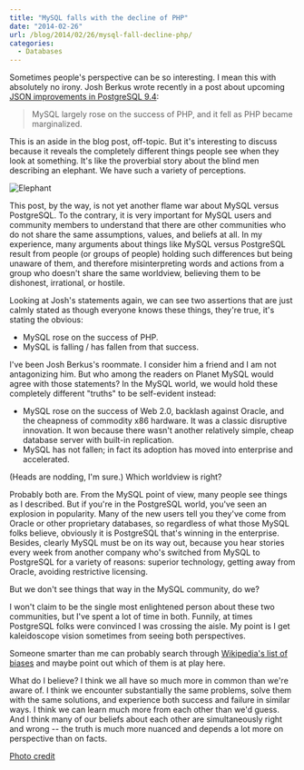 ```yaml
---
title: "MySQL falls with the decline of PHP"
date: "2014-02-26"
url: /blog/2014/02/26/mysql-fall-decline-php/
categories:
  - Databases
---
```

Sometimes people's perspective can be so interesting. I mean this with
absolutely no irony. Josh Berkus wrote recently in a post about upcoming [JSON
improvements in PostgreSQL 9.4][1]:

> MySQL largely rose on the success of PHP, and it fell as PHP became
> marginalized.

This is an aside in the blog post, off-topic. But it's
interesting to discuss because it reveals the completely different things people
see when they look at something. It's like the proverbial story about the blind
men describing an elephant. We have such a variety of perceptions.

![Elephant][3]

This post, by the way, is not yet another flame war about MySQL versus
PostgreSQL. To the contrary, it is very important for MySQL users and
community members to understand that there are other communities who do not
share the same assumptions, values, and beliefs at all. In my experience, many
arguments about things like MySQL versus PostgreSQL result from people (or
groups of people) holding such differences but being unaware of them, and
therefore misinterpreting words and actions from a group who doesn't share the
same worldview, believing them to be dishonest, irrational, or hostile.

<!--more-->

Looking at Josh's statements again, we can see two assertions that are just
calmly stated as though everyone knows these things, they're true, it's stating
the obvious:

* MySQL rose on the success of PHP.
* MySQL is falling / has fallen from that success.

I've been Josh Berkus's roommate. I consider him a friend and I am not
antagonizing him. But who among the readers on Planet MySQL would agree with
those statements? In the MySQL world, we would hold these completely different
"truths" to be self-evident instead:

* MySQL rose on the success of Web 2.0, backlash against Oracle, and the
  cheapness of commodity x86 hardware. It was a classic disruptive innovation.
  It won because there wasn't another relatively simple, cheap database server
  with built-in replication.
* MySQL has not fallen; in fact its adoption has moved into enterprise and
  accelerated.

(Heads are nodding, I'm sure.) Which worldview is right?

Probably both are. From the MySQL point of view, many people see things as I
described. But if you're in the PostgreSQL world, you've seen an
explosion in popularity. Many of the new users tell you they've come from Oracle
or other proprietary databases, so regardless of what those MySQL folks believe,
obviously it is PostgreSQL that's winning in the enterprise. Besides, clearly
MySQL must be on its way out, because you hear stories every week from another
company who's switched from MySQL to PostgreSQL for a variety of reasons:
superior technology, getting away from Oracle, avoiding restrictive licensing.

But we don't see things that way in the MySQL community, do we?

I won't claim to be the single most enlightened person about these two
communities, but I've spent a lot of time in both. Funnily, at times PostgreSQL
folks were convinced I was crossing the aisle. My point is I get kaleidoscope
vision sometimes from seeing both perspectives.

Someone smarter than me can probably search through [Wikipedia's list of
biases][2] and maybe point out which of them is at play here.

What do I believe? I think we all have so much more in common than we're aware
of. I think we encounter substantially the same problems, solve them with
the same solutions, and experience both success and failure in similar ways. I
think we can learn much more from each other than we'd guess. And I think many
of our beliefs about each other are simultaneously right and wrong -- the truth
is much more nuanced and depends a lot more on perspective than on facts.

[Photo credit](http://www.flickr.com/photos/haniamir/1455076844/)

[1]: http://www.databasesoup.com/2014/02/why-hstore2jsonb-is-most-important.html
[2]: http://en.wikipedia.org/wiki/List_of_cognitive_biases
[3]: /media/2014/02/kaleidoscope.jpg
